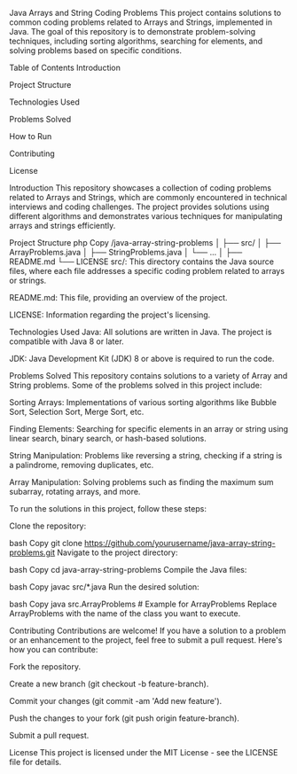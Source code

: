 Java Arrays and String Coding Problems
This project contains solutions to common coding problems related to Arrays and Strings, implemented in Java. The goal of this repository is to demonstrate problem-solving techniques, including sorting algorithms, searching for elements, and solving problems based on specific conditions.

Table of Contents
Introduction

Project Structure

Technologies Used

Problems Solved

How to Run

Contributing

License

Introduction
This repository showcases a collection of coding problems related to Arrays and Strings, which are commonly encountered in technical interviews and coding challenges. The project provides solutions using different algorithms and demonstrates various techniques for manipulating arrays and strings efficiently.

Project Structure
php
Copy
/java-array-string-problems
│
├── src/
│   ├── ArrayProblems.java
│   ├── StringProblems.java
│   └── ...
│
├── README.md
└── LICENSE
src/: This directory contains the Java source files, where each file addresses a specific coding problem related to arrays or strings.

README.md: This file, providing an overview of the project.

LICENSE: Information regarding the project's licensing.

Technologies Used
Java: All solutions are written in Java. The project is compatible with Java 8 or later.

JDK: Java Development Kit (JDK) 8 or above is required to run the code.

Problems Solved
This repository contains solutions to a variety of Array and String problems. Some of the problems solved in this project include:

Sorting Arrays: Implementations of various sorting algorithms like Bubble Sort, Selection Sort, Merge Sort, etc.

Finding Elements: Searching for specific elements in an array or string using linear search, binary search, or hash-based solutions.

String Manipulation: Problems like reversing a string, checking if a string is a palindrome, removing duplicates, etc.

Array Manipulation: Solving problems such as finding the maximum sum subarray, rotating arrays, and more.


To run the solutions in this project, follow these steps:

Clone the repository:

bash
Copy
git clone https://github.com/yourusername/java-array-string-problems.git
Navigate to the project directory:

bash
Copy
cd java-array-string-problems
Compile the Java files:

bash
Copy
javac src/*.java
Run the desired solution:

bash
Copy
java src.ArrayProblems  # Example for ArrayProblems
Replace ArrayProblems with the name of the class you want to execute.

Contributing
Contributions are welcome! If you have a solution to a problem or an enhancement to the project, feel free to submit a pull request. Here's how you can contribute:

Fork the repository.

Create a new branch (git checkout -b feature-branch).

Commit your changes (git commit -am 'Add new feature').

Push the changes to your fork (git push origin feature-branch).

Submit a pull request.

License
This project is licensed under the MIT License - see the LICENSE file for details.